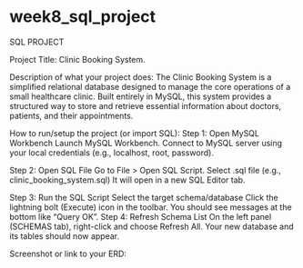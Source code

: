 # week8_sql_project
SQL PROJECT

Project Title: Clinic Booking System.

Description of what your project does:
The Clinic Booking System is a simplified relational database designed to manage the core operations of a small healthcare clinic. Built entirely in MySQL, this system provides a structured way to store and retrieve essential information about doctors, patients, and their appointments.

How to run/setup the project (or import SQL):
Step 1: Open MySQL Workbench
Launch MySQL Workbench.
Connect to MySQL server using your local credentials (e.g., localhost, root, password).

Step 2: Open SQL File
Go to File > Open SQL Script.
Select .sql file (e.g., clinic_booking_system.sql)
It will open in a new SQL Editor tab.

Step 3: Run the SQL Script
Select the target schema/database
Click the lightning bolt (Execute) icon in the toolbar.
You should see messages at the bottom like “Query OK”.
Step 4: Refresh Schema List
On the left panel (SCHEMAS tab), right-click and choose Refresh All.
Your new database and its tables should now appear.

Screenshot or link to your ERD:
